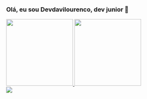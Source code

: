 ### Olá, eu sou Devdavilourenco, dev junior 👋
<div>
  <a href="https://github.com/Devdavilourenco">
  <img height="180em" src="https://github-readme-stats.vercel.app/api?username=Devdavilourenco&show_icons=true&theme=dracula&include_all_commits=true&count_private=true"/>
  <img height="180em" src="https://github-readme-stats.vercel.app/api/top-langs/?username=Devdavilourenco&layout=compact&langs_count=7&theme=dracula"/>
</div>
<a href="https://www.instagram.com/davilourencoa/" target="_blank"><img src="https://img.shields.io/badge/-Instagram-%23E4405F?style=for-the-badge&logo=instagram&logoColor=white" target="_blank"></a>

